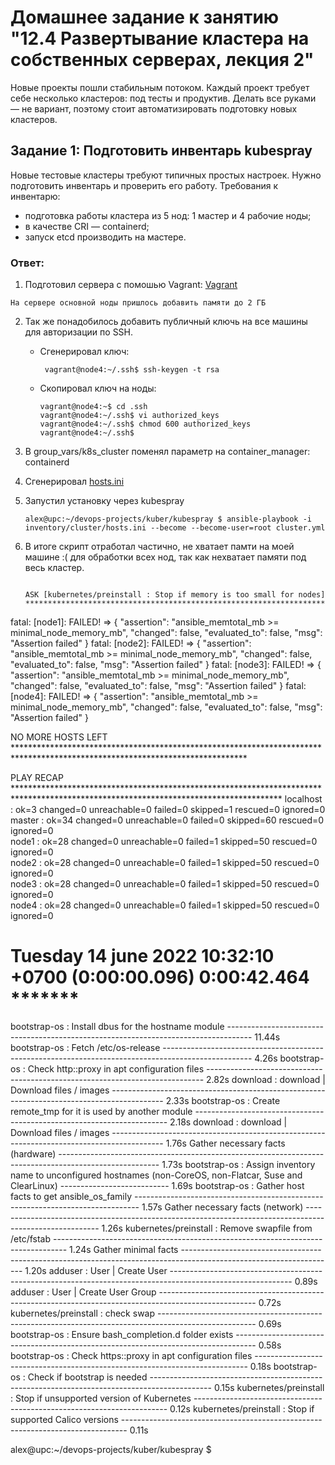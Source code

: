 # Домашнее задание к занятию "12.4 Развертывание кластера на собственных серверах, лекция 2"
Новые проекты пошли стабильным потоком. Каждый проект требует себе несколько кластеров: под тесты и продуктив. Делать все руками — не вариант, поэтому стоит автоматизировать подготовку новых кластеров.

## Задание 1: Подготовить инвентарь kubespray
Новые тестовые кластеры требуют типичных простых настроек. Нужно подготовить инвентарь и проверить его работу. Требования к инвентарю:
* подготовка работы кластера из 5 нод: 1 мастер и 4 рабочие ноды;
* в качестве CRI — containerd;
* запуск etcd производить на мастере.

### Ответ:

1. Подготовил сервера с помошью Vagrant: [Vagrant](./files/Vagrantfile.txt)

```
На сервере основной ноды пришлось добавить памяти до 2 ГБ
```

2. Так же понадобилось добавить публичный ключь на все машины для авторизации по SSH. 
   - Сгенерировал ключ:

      ```
       vagrant@node4:~/.ssh$ ssh-keygen -t rsa
      ```

   - Скопировал ключ на ноды:
      
      ```
      vagrant@node4:~$ cd .ssh
      vagrant@node4:~/.ssh$ vi authorized_keys 
      vagrant@node4:~/.ssh$ chmod 600 authorized_keys 
      vagrant@node4:~/.ssh$ 
      ```

3. В group_vars/k8s_cluster поменял параметр на container_manager: containerd
4. Сгенерировал [hosts.ini](./files/hosts.ini)
5. Запустил установку через kubespray
    ```
    alex@upc:~/devops-projects/kuber/kubespray $ ansible-playbook -i inventory/cluster/hosts.ini --become --become-user=root cluster.yml
    ```
6. В итоге скрипт отработал частично, не хватает памти на моей машине :( для обработки всех нод, так как нехватает памяти под весь кластер.
   
   ```

   ASK [kubernetes/preinstall : Stop if memory is too small for nodes] ***************************************************************************
fatal: [node1]: FAILED! => {
    "assertion": "ansible_memtotal_mb >= minimal_node_memory_mb",
    "changed": false,
    "evaluated_to": false,
    "msg": "Assertion failed"
}
fatal: [node2]: FAILED! => {
    "assertion": "ansible_memtotal_mb >= minimal_node_memory_mb",
    "changed": false,
    "evaluated_to": false,
    "msg": "Assertion failed"
}
fatal: [node3]: FAILED! => {
    "assertion": "ansible_memtotal_mb >= minimal_node_memory_mb",
    "changed": false,
    "evaluated_to": false,
    "msg": "Assertion failed"
}
fatal: [node4]: FAILED! => {
    "assertion": "ansible_memtotal_mb >= minimal_node_memory_mb",
    "changed": false,
    "evaluated_to": false,
    "msg": "Assertion failed"
}

NO MORE HOSTS LEFT *****************************************************************************************************************************

PLAY RECAP *************************************************************************************************************************************
localhost                  : ok=3    changed=0    unreachable=0    failed=0    skipped=1    rescued=0    ignored=0   
master                     : ok=34   changed=0    unreachable=0    failed=0    skipped=60   rescued=0    ignored=0   
node1                      : ok=28   changed=0    unreachable=0    failed=1    skipped=50   rescued=0    ignored=0   
node2                      : ok=28   changed=0    unreachable=0    failed=1    skipped=50   rescued=0    ignored=0   
node3                      : ok=28   changed=0    unreachable=0    failed=1    skipped=50   rescued=0    ignored=0   
node4                      : ok=28   changed=0    unreachable=0    failed=1    skipped=50   rescued=0    ignored=0   

Tuesday 14 june 2022  10:32:10 +0700 (0:00:00.096)       0:00:42.464 ******* 
 =============================================================================== 
bootstrap-os : Install dbus for the hostname module ------------------------------------------------------------------------------------ 11.44s
bootstrap-os : Fetch /etc/os-release ---------------------------------------------------------------------------------------------------- 4.26s
bootstrap-os : Check http::proxy in apt configuration files ----------------------------------------------------------------------------- 2.82s
download : download | Download files / images ------------------------------------------------------------------------------------------- 2.33s
bootstrap-os : Create remote_tmp for it is used by another module ----------------------------------------------------------------------- 2.18s
download : download | Download files / images ------------------------------------------------------------------------------------------- 1.76s
Gather necessary facts (hardware) ------------------------------------------------------------------------------------------------------- 1.73s
bootstrap-os : Assign inventory name to unconfigured hostnames (non-CoreOS, non-Flatcar, Suse and ClearLinux) --------------------------- 1.69s
bootstrap-os : Gather host facts to get ansible_os_family ------------------------------------------------------------------------------- 1.57s
Gather necessary facts (network) -------------------------------------------------------------------------------------------------------- 1.26s
kubernetes/preinstall : Remove swapfile from /etc/fstab --------------------------------------------------------------------------------- 1.24s
Gather minimal facts -------------------------------------------------------------------------------------------------------------------- 1.20s
adduser : User | Create User ------------------------------------------------------------------------------------------------------------ 0.89s
adduser : User | Create User Group ------------------------------------------------------------------------------------------------------ 0.72s
kubernetes/preinstall : check swap ------------------------------------------------------------------------------------------------------ 0.69s
bootstrap-os : Ensure bash_completion.d folder exists ----------------------------------------------------------------------------------- 0.58s
bootstrap-os : Check https::proxy in apt configuration files ---------------------------------------------------------------------------- 0.18s
bootstrap-os : Check if bootstrap is needed --------------------------------------------------------------------------------------------- 0.15s
kubernetes/preinstall : Stop if unsupported version of Kubernetes ----------------------------------------------------------------------- 0.12s
kubernetes/preinstall : Stop if supported Calico versions ------------------------------------------------------------------------------- 0.11s

alex@upc:~/devops-projects/kuber/kubespray $ 
  
```